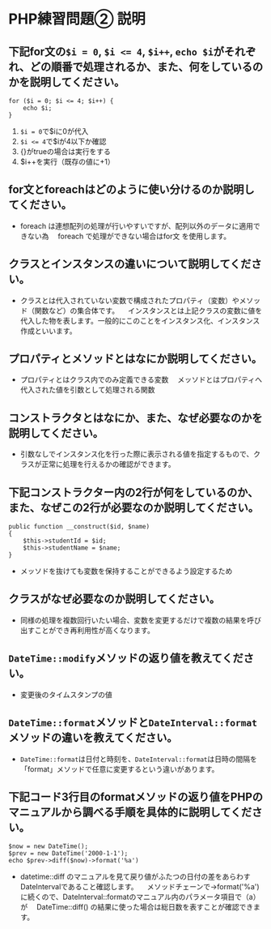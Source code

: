 # PHP練習問題② 説明

## 下記for文の`$i = 0`, `$i <= 4`, `$i++`, `echo $i`がそれぞれ、どの順番で処理されるか、また、何をしているのかを説明してください。

```
for ($i = 0; $i <= 4; $i++) {
    echo $i;
}
```

1. `$i = 0`で$iに0が代入
2. `$i <= 4`で$iが4以下か確認
3. {}がtrueの場合は実行をする
4. $i++を実行（既存の値に+1）

## for文とforeachはどのように使い分けるのか説明してください。
- foreach は連想配列の処理が行いやすいですが、配列以外のデータに適用できない為
　foreach で処理ができない場合はfor文 を使用します。


## クラスとインスタンスの違いについて説明してください。
- クラスとは代入されていない変数で構成されたプロパティ（変数）やメソッド（関数など）の集合体です。
　インスタンスとは上記クラスの変数に値を代入した物を表します。一般的にこのことをインスタンス化、インスタンス作成といいます。

## プロパティとメソッドとはなにか説明してください。
- プロパティとはクラス内でのみ定義できる変数
　メッソドとはプロパティへ代入された値を引数として処理される関数


## コンストラクタとはなにか、また、なぜ必要なのかを説明してください。
- 引数なしでインスタンス化を行った際に表示される値を指定するもので、クラスが正常に処理を行えるかの確認ができます。
　

## 下記コンストラクター内の2行が何をしているのか、また、なぜこの2行が必要なのか説明してください。
```
public function __construct($id, $name)
{
    $this->studentId = $id;
    $this->studentName = $name;
}
```
- メッソドを抜けても変数を保持することができるよう設定するため

## クラスがなぜ必要なのか説明してください。
- 同様の処理を複数回行いたい場合、変数を変更するだけで複数の結果を呼び出すことができ再利用性が高くなります。

## `DateTime::modify`メソッドの返り値を教えてください。
- 変更後のタイムスタンプの値

## `DateTime::format`メソッドと`DateInterval::format`メソッドの違いを教えてください。
- `DateTime::format`は日付と時刻を、`DateInterval::format`は日時の間隔を「format」メソッドで任意に変更するという違いがあります。

## 下記コード3行目のformatメソッドの返り値をPHPのマニュアルから調べる手順を具体的に説明してください。
```
$now = new DateTime();
$prev = new DateTime('2000-1-1');
echo $prev->diff($now)->format('%a')
```

- datetime::diff のマニュアルを見て戻り値がふたつの日付の差をあらわす DateIntervalであること確認します。
　メソッドチェーンで->format('%a')に続くので、DateInterval::formatのマニュアル内のパラメータ項目で（a）が
　DateTime::diff() の結果に使った場合は総日数を表すことが確認できます。